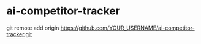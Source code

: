 # ai-competitor-tracker
 git remote add origin https://github.com/YOUR_USERNAME/ai-competitor-tracker.git

